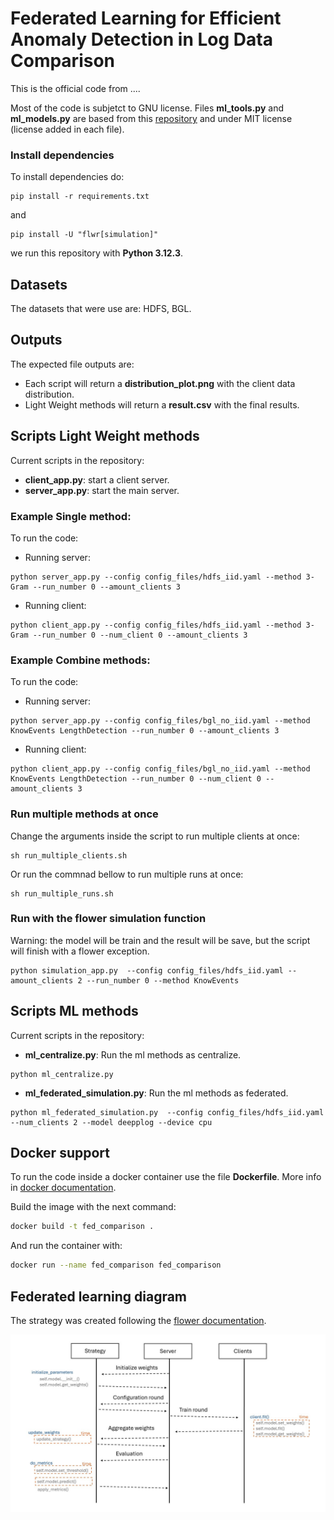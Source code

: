 # Federated Learning for Efficient Anomaly Detection in Log Data Comparison

This is the official code from ....

Most of the code is subjetct to GNU license. Files **ml_tools.py** and **ml_models.py** are based from this [repository](https://github.com/d0ng1ee/logdeep?tab=MIT-1-ov-file)
 and under MIT license (license added in each file).

### Install dependencies

To install dependencies do:

```
pip install -r requirements.txt 
```
and 
```
pip install -U "flwr[simulation]"
```
we run this repository with **Python 3.12.3**.

## Datasets
The datasets that were use are: HDFS, BGL.

## Outputs
The expected file outputs are:

*   Each script will return a **distribution_plot.png** with the client data distribution.
*   Light Weight methods will return a **result.csv** with the final results.

## Scripts Light Weight methods
Current scripts in the repository:
*   **client_app.py**: start a client server.
*   **server_app.py**: start the main server.

### Example Single method:
To run the code:
- Running server:
```
python server_app.py --config config_files/hdfs_iid.yaml --method 3-Gram --run_number 0 --amount_clients 3
```
- Running client:
```
python client_app.py --config config_files/hdfs_iid.yaml --method 3-Gram --run_number 0 --num_client 0 --amount_clients 3
```

### Example Combine methods:
To run the code:
- Running server:
```
python server_app.py --config config_files/bgl_no_iid.yaml --method KnowEvents LengthDetection --run_number 0 --amount_clients 3
```
- Running client:
```
python client_app.py --config config_files/bgl_no_iid.yaml --method KnowEvents LengthDetection --run_number 0 --num_client 0 --amount_clients 3
```

### Run multiple methods at once
Change the arguments inside the script to run multiple clients at once:
```
sh run_multiple_clients.sh
```
Or run the commnad bellow to run multiple runs at once:
```
sh run_multiple_runs.sh
```

### Run with the flower simulation function

Warning: the model will be train and the result will be save, but the script will finish with a flower exception.
```
python simulation_app.py  --config config_files/hdfs_iid.yaml --amount_clients 2 --run_number 0 --method KnowEvents
```

## Scripts ML methods
Current scripts in the repository:
*   **ml_centralize.py**: Run the ml methods as centralize.
```
python ml_centralize.py 
```
*   **ml_federated_simulation.py**: Run the ml methods as federated.
```
python ml_federated_simulation.py  --config config_files/hdfs_iid.yaml --num_clients 2 --model deepplog --device cpu
```
## Docker support
To run the code inside a docker container use the file **Dockerfile**. More info in [docker documentation](https://docs.docker.com/).

Build the image with the next command:
```bash
docker build -t fed_comparison .
```
And run the container with:
```bash
docker run --name fed_comparison fed_comparison
```

## Federated learning diagram
The strategy was created following the [flower documentation](https://flower.ai/docs/framework/how-to-implement-strategies.html).


![diagram](img/diagram.jpg)
